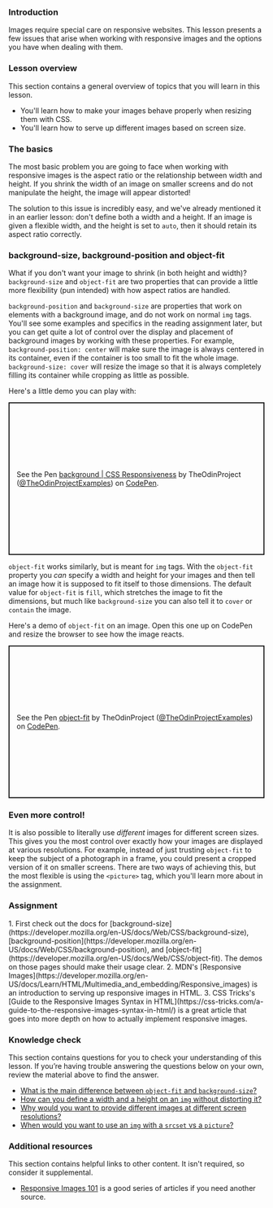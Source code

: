### Introduction
Images require special care on responsive websites. This lesson presents a few issues that arise when working with responsive images and the options you have when dealing with them.

### Lesson overview

This section contains a general overview of topics that you will learn in this lesson.

- You'll learn how to make your images behave properly when resizing them with CSS.
- You'll learn how to serve up different images based on screen size.

### The basics

The most basic problem you are going to face when working with responsive images is the aspect ratio or the relationship between width and height. If you shrink the width of an image on smaller screens and do not manipulate the height, the image will appear distorted!

The solution to this issue is incredibly easy, and we've already mentioned it in an earlier lesson: don't define both a width and a height. <span id="aspect-ratio-knowledge-check">If an image is given a flexible width, and the height is set to `auto`, then it should retain its aspect ratio correctly.</span>

### background-size, background-position and object-fit
What if you don't want your image to shrink (in both height and width)? `background-size` and `object-fit` are two properties that can provide a little more flexibility (pun intended) with how aspect ratios are handled.

`background-position` and `background-size` are properties that work on elements with a background image, and do not work on normal `img` tags. You'll see some examples and specifics in the reading assignment later, but you can get quite a lot of control over the display and placement of background images by working with these properties. For example, `background-position: center` will make sure the image is always centered in its container, even if the container is too small to fit the whole image. `background-size: cover` will resize the image so that it is always completely filling its container while cropping as little as possible.

Here's a little demo you can play with:

<p class="codepen" data-height="300" data-theme-id="dark" data-default-tab="css,result" data-slug-hash="powxJXV" data-editable="true" data-user="TheOdinProjectExamples" style="height: 300px; box-sizing: border-box; display: flex; align-items: center; justify-content: center; border: 2px solid; margin: 1em 0; padding: 1em;">
  <span>See the Pen <a href="https://codepen.io/TheOdinProjectExamples/pen/powxJXV">
  background | CSS Responsiveness</a> by TheOdinProject (<a href="https://codepen.io/TheOdinProjectExamples">@TheOdinProjectExamples</a>)
  on <a href="https://codepen.io">CodePen</a>.</span>
</p>
<script async src="https://cpwebassets.codepen.io/assets/embed/ei.js"></script>

`object-fit` works similarly, but is meant for `img` tags. With the `object-fit` property you _can_ specify a width and height for your images and then tell an image how it is supposed to fit itself to those dimensions. The default value for `object-fit` is `fill`, which stretches the image to fit the dimensions, but much like `background-size` you can also tell it to `cover` or `contain` the image.

Here's a demo of `object-fit` on an image. Open this one up on CodePen and resize the browser to see how the image reacts.

<p class="codepen" data-height="300" data-theme-id="dark" data-default-tab="css,result" data-slug-hash="NWgOGGX" data-editable="true" data-user="TheOdinProjectExamples" style="height: 300px; box-sizing: border-box; display: flex; align-items: center; justify-content: center; border: 2px solid; margin: 1em 0; padding: 1em;">
  <span>See the Pen <a href="https://codepen.io/TheOdinProjectExamples/pen/NWgOGGX">
  object-fit</a> by TheOdinProject (<a href="https://codepen.io/TheOdinProjectExamples">@TheOdinProjectExamples</a>)
  on <a href="https://codepen.io">CodePen</a>.</span>
</p>
<script async src="https://cpwebassets.codepen.io/assets/embed/ei.js"></script>

### Even more control!
It is also possible to literally use _different_ images for different screen sizes. This gives you the most control over exactly how your images are displayed at various resolutions. For example, instead of just trusting `object-fit` to keep the subject of a photograph in a frame, you could present a cropped version of it on smaller screens. There are two ways of achieving this, but the most flexible is using the `<picture>` tag, which you'll learn more about in the assignment.

### Assignment
<div class="lesson-content__panel" markdown="1">
1. <span id="object-fit-background-size-knowledge-check">First check out the docs for [background-size](https://developer.mozilla.org/en-US/docs/Web/CSS/background-size), [background-position](https://developer.mozilla.org/en-US/docs/Web/CSS/background-position), and [object-fit](https://developer.mozilla.org/en-US/docs/Web/CSS/object-fit). The demos on those pages should make their usage clear.</span>
2. MDN's [Responsive Images](https://developer.mozilla.org/en-US/docs/Learn/HTML/Multimedia_and_embedding/Responsive_images) is an introduction to serving up responsive images in HTML.
3. CSS Tricks's [Guide to the Responsive Images Syntax in HTML](https://css-tricks.com/a-guide-to-the-responsive-images-syntax-in-html/) is a great article that goes into more depth on how to actually implement responsive images.
</div>

### Knowledge check
This section contains questions for you to check your understanding of this lesson. If you’re having trouble answering the questions below on your own, review the material above to find the answer.

* [What is the main difference between `object-fit` and `background-size`?](#object-fit-background-size-knowledge-check)
* [How can you define a width and a height on an `img` without distorting it?](#aspect-ratio-knowledge-check)
* [Why would you want to provide different images at different screen resolutions?](https://developer.mozilla.org/en-US/docs/Learn/HTML/Multimedia_and_embedding/Responsive_images#why_responsive_images)
* [When would you want to use an `img` with a `srcset` vs a `picture`?](https://css-tricks.com/a-guide-to-the-responsive-images-syntax-in-html/)

### Additional resources
This section contains helpful links to other content. It isn't required, so consider it supplemental.

* [Responsive Images 101](https://cloudfour.com/thinks/responsive-images-101-definitions/) is a good series of articles if you need another source.
